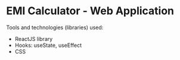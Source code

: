#  EMI Calculator - Web Application

Tools and technologies (libraries) used:
* ReactJS library
* Hooks: useState, useEffect
* CSS




